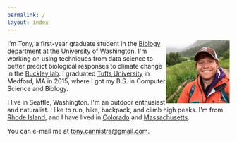 ```yaml
---
permalink: /
layout: index
---
```

<img class="headshot" src="assets/img/acesmb.jpg" align="right"/>

I'm Tony, a first-year graduate student in the [Biology department](http://www.biology.washington.edu/) at the [University of Washington](http://www.washington.edu). I'm working on using techniques from data science to better predict biological responses to climate change in the [Buckley lab](http://faculty.washington.edu/lbuckley). I graduated [Tufts University](http://www.tufts.edu) in Medford, MA in 2015, where I got my B.S. in Computer Science and Biology. 

I live in Seattle, Washington. I'm an outdoor enthusiast and naturalist. I like to run, hike, backpack, and climb high peaks. I'm from [Rhode Island](https://en.wikipedia.org/wiki/Rhode_island), and I have lived in [Colorado](https://en.wikipedia.org/wiki/Aspen,_Colorado) and [Massachusetts](https://en.wikipedia.org/wiki/Somerville,_Massachusetts   ).

You can e-mail me at [tony.cannistra@gmail.com](mailto:tony.cannistra@gmail.com).

